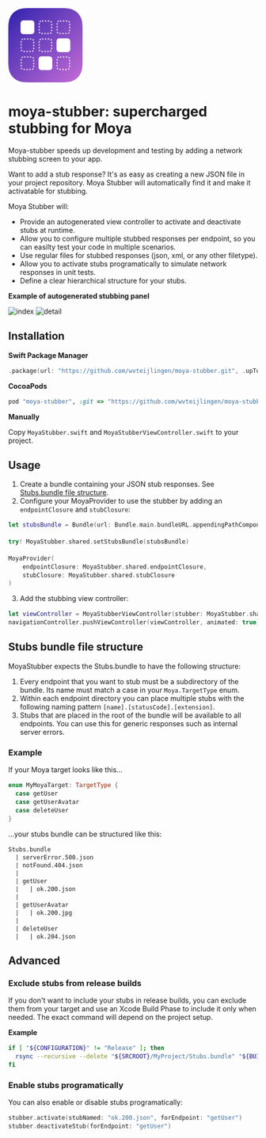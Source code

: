 <img src="./moya-stubber.png" width="150" height="150"/>

# moya-stubber: supercharged stubbing for Moya

Moya-stubber speeds up development and testing by adding a network stubbing screen to your app.

Want to add a stub response? It's as easy as creating a new JSON file in your project repository. Moya Stubber will automatically find it and make it activatable for stubbing.

Moya Stubber will:

- Provide an autogenerated view controller to activate and deactivate stubs at runtime.
- Allow you to configure multiple stubbed responses per endpoint, so you can easilty test your code in multiple scenarios.
- Use regular files for stubbed responses (json, xml, or any other filetype).
- Allow you to activate stubs programatically to simulate network responses in unit tests.
- Define a clear hierarchical structure for your stubs.

**Example of autogenerated stubbing panel**

![index](https://user-images.githubusercontent.com/1460535/145678378-c67cf154-4858-4700-b1cc-ef0223e99cb8.png)
![detail](https://user-images.githubusercontent.com/1460535/145678383-4c55e83e-399a-4b55-956d-a871fde2f4a8.png)

<!-- ![moya-stubber](https://user-images.githubusercontent.com/1460535/139528494-1f05b3b4-39aa-4641-8351-67ea02a994a8.gif) -->

## Installation

**Swift Package Manager**

```swift
.package(url: "https://github.com/wvteijlingen/moya-stubber.git", .upToNextMajor(from: "0.1.0"))
```

**CocoaPods**

```ruby
pod "moya-stubber", :git => "https://github.com/wvteijlingen/moya-stubber.git"
```

**Manually**

Copy `MoyaStubber.swift` and `MoyaStubberViewController.swift` to your project.

## Usage

1. Create a bundle containing your JSON stub responses. See [Stubs.bundle file structure](#Stubs-bundle-file-structure).
2. Configure your MoyaProvider to use the stubber by adding an `endpointClosure` and `stubClosure`:

```swift
let stubsBundle = Bundle(url: Bundle.main.bundleURL.appendingPathComponent("Stubs.bundle"))!

try! MoyaStubber.shared.setStubsBundle(stubsBundle)

MoyaProvider(
    endpointClosure: MoyaStubber.shared.endpointClosure,
    stubClosure: MoyaStubber.shared.stubClosure
)
```

3. Add the stubbing view controller:

```swift
let viewController = MoyaStubberViewController(stubber: MoyaStubber.shared)
navigationController.pushViewController(viewController, animated: true)
```

## Stubs bundle file structure

MoyaStubber expects the Stubs.bundle to have the following structure:

1. Every endpoint that you want to stub must be a subdirectory of the bundle.
   Its name must match a case in your `Moya.TargetType` enum.
1. Within each endpoint directory you can place multiple stubs with the following naming pattern `[name].[statusCode].[extension]`.
1. Stubs that are placed in the root of the bundle will be available to all endpoints.
   You can use this for generic responses such as internal server errors.

### Example

If your Moya target looks like this…

```swift
enum MyMoyaTarget: TargetType {
  case getUser
  case getUserAvatar
  case deleteUser
}
```

…your stubs bundle can be structured like this:

```
Stubs.bundle
  | serverError.500.json
  | notFound.404.json
  |
  | getUser
  |   | ok.200.json
  |
  | getUserAvatar
  |   | ok.200.jpg
  |
  | deleteUser
  |   | ok.204.json
```

## Advanced

### Exclude stubs from release builds

If you don't want to include your stubs in release builds, you can exclude them from your target
and use an Xcode Build Phase to include it only when needed. The exact command will depend on the project setup.

**Example**

```bash
if [ "${CONFIGURATION}" != "Release" ]; then
  rsync --recursive --delete "${SRCROOT}/MyProject/Stubs.bundle" "${BUILT_PRODUCTS_DIR}/${PRODUCT_NAME}.app"
fi
```

### Enable stubs programatically

You can also enable or disable stubs programatically:

```swift
stubber.activate(stubNamed: "ok.200.json", forEndpoint: "getUser")
stubber.deactivateStub(forEndpoint: "getUser")
```
